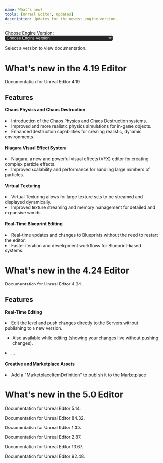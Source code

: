 ```yaml
---
name: What's new?
tools: [Unreal Editor, Updates]
description: Updates for the newest engine version.
---
```

<html>
<head>
  <style>
    body {
    background-image: url('https://slutares.sirv.com/img/website/unreal-editor-bg.png');
    background-repeat: no-repeat;
    background-attachment: fixed;
}
    #ticketForm select {
      width: 350px;
      border-radius: 5px;
      outline: none;
      background-color: #242526;
      color: #fff;
    }

    .documentationSection {
      display: none;
    }
  </style>
</head>

<body>

  <form id="ticketForm">
    <label for="engineversion">Choose Engine Version:</label>
    <select id="engineversion" name="engineversion" onchange="updateText()">
      <option value="select">Choose Engine Version</option>
        <option value="419">Unreal Editor 4.19+ Documentation</option>
        <option value="424">Unreal Editor 4.24 Documentation</option>
        <option value="500">Unreal Editor 5.0 Documentation</option>
    </select>
  </form>

  <div id="documentationText" class="documentationSection">
    <p>Select a version to view documentation.</p>
  </div>

  <div id="version419" class="documentationSection">
    <h1>What's new in the 4.19 Editor</h1>
    <p>Documentation for Unreal Editor 4.19</p>
    <h2>Features</h2>
    <h4>Chaos Physics and Chaos Destruction</h4>
        <li>Introduction of the Chaos Physics and Chaos Destruction systems.</li>
        <li>Improved and more realistic physics simulations for in-game objects.</li>
        <li>Enhanced destruction capabilities for creating realistic, dynamic environments.</li>
    <h4>Niagara Visual Effect System</h4>
        <li>Niagara, a new and powerful visual effects (VFX) editor for creating complex particle effects.</li>
        <li>Improved scalability and performance for handling large numbers of particles.</li>
    <h4>Virtual Texturing</h4>
        <li>Virtual Texturing allows for large texture sets to be streamed and displayed dynamically.</li>
        <li>Improved texture streaming and memory management for detailed and expansive worlds.</li>
    <h4>Real-Time Blueprint Editing</h4>
        <li>Real-time updates and changes to Blueprints without the need to restart the editor.</li>
        <li>Faster iteration and development workflows for Blueprint-based systems.</li>
  </div>

  <div id="version424" class="documentationSection">
    <h1>What's new in the 4.24 Editor</h1>
    <p>Documentation for Unreal Editor 4.24.</p>
    <h2>Features</h2>
    <h4>Real-Time Editing</h4>
      <li>Edit the level and push changes directly to the Servers without publishing to a new version.</li>
      <ul><li>Also available while editing (showing your changes live without pushing changes).</li></ul>
      <li>...</li>
    <h4>Creative and Marketplace Assets</h4>
      <li>Add a "MarketplaceItemDefinition" to publish it to the Marketplace</li>
  </div>

  <div id="version500" class="documentationSection">
    <h1>What's new in the 5.0 Editor</h1>
  </div>

  <div id="version514" class="documentationSection">
    <p>Documentation for Unreal Editor 5.14.</p>
  </div>

  <div id="version8432" class="documentationSection">
    <p>Documentation for Unreal Editor 84.32.</p>
  </div>

  <div id="version135" class="documentationSection">
    <p>Documentation for Unreal Editor 1.35.</p>
  </div>

  <div id="version287" class="documentationSection">
    <p>Documentation for Unreal Editor 2.87.</p>
  </div>

  <div id="version1367" class="documentationSection">
    <p>Documentation for Unreal Editor 13.67.</p>
  </div>

  <div id="version9248" class="documentationSection">
    <p>Documentation for Unreal Editor 92.48.</p>
  </div>

  <script>
    function updateText() {
      var selectedVersion = document.getElementById("engineversion").value;
      hideAllSections();
      showSelectedSection(selectedVersion);
    }

    function hideAllSections() {
      var sections = document.getElementsByClassName("documentationSection");
      for (var i = 0; i < sections.length; i++) {
        sections[i].style.display = "none";
      }
    }

    function showSelectedSection(version) {
      var sectionId = "version" + version;
      var selectedSection = document.getElementById(sectionId);
      if (selectedSection) {
        selectedSection.style.display = "block";
      } else {
        document.getElementById("documentationText").style.display = "block";
      }
    }
  </script>
</body>
</html>

